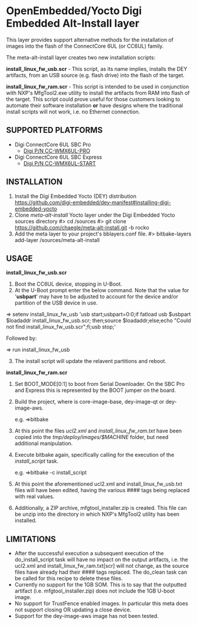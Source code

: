 OpenEmbedded/Yocto Digi Embedded Alt-Install layer
============================================

This layer provides support alternative methods for the installation of images into 
the flash of the ConnectCore 6UL (or CC6UL) family.

The meta-alt-install layer creates two new installation scripts:

**install_linux_fw_usb.scr** - This script, as its name implies, installs the DEY artifacts, 
from an USB source (e.g. flash drive) into the flash of the target.

**install_linux_fw_ram.scr** - This script is intended to be used in conjunction with NXP's MfgTool2.exe 
utility to install the artifacts from RAM into flash of the target. This script could prove 
useful for those customers looking to automate their software installation **or** have designs 
where the traditional install scripts will not work, i.e. no Ethernet connection.

SUPPORTED PLATFORMS
-------------------
  * Digi ConnectCore 6UL SBC Pro
    * [Digi P/N CC-WMX6UL-PRO](https://www.digi.com/products/models/cc-wmx6ul-kit)
  * Digi ConnectCore 6UL SBC Express
    * [Digi P/N CC-WMX6UL-START](http://www.digi.com/products/models/cc-wmx6ul-start) 

INSTALLATION
------------
1. Install the Digi Embedded Yocto (DEY) distribution
    https://github.com/digi-embedded/dey-manifest#installing-digi-embedded-yocto
2. Clone *meta-alt-install* Yocto layer under the
   Digi Embedded Yocto sources directory
        #> cd <DEY-INSTALLDIR>/sources
        #> git clone https://github.com/chaegle/meta-alt-install.git -b rocko
3. Add the meta layer to your project's bblayers.conf file.
        #> bitbake-layers add-layer <DEY-INSTALLDIR>/sources/meta-alt-install
 
USAGE
-----
 
**install_linux_fw_usb.scr**
 
 1. Boot the CC6UL device, stopping in U-Boot.
 2. At the U-Boot prompt enter the below command. Note that the value for '**usbpart**' may have to be adjusted to
    account for the device and/or partition of the USB device in use.

   => setenv install_linux_fw_usb 'usb start\;usbpart=0:0\;if fatload usb $usbpart $loadaddr install_linux_fw_usb.scr\;  then\;source $loadaddr\;else\;echo "Could not find install_linux_fw_usb.scr"\;fi\;usb stop\;'
   
   Followed by:
   
   => run install_linux_fw_usb
   
 3. The install script will update the relavent partitions and reboot.

**install_linux_fw_ram.scr**

 1. Set BOOT_MODE[0:1] to boot from Serial Downloader. On the SBC Pro and Express this is represented by the BOOT jumper on the board.
 2. Build the project, where <image-recipe-name> is core-image-base, dey-image-qt or dey-image-aws.

    e.g.
    =>bitbake <image-recipe-name>
    
 3. At this point the files *ucl2.xml* and *install_linux_fw_ram.txt* have been copied into the *tmp/deploy/images/$MACHINE* folder, but need additional manipulation. 
 4. Execute bitbake again, specifically calling for the execution of the *install_script* task. 

    e.g. 
    =>bitbake -c install_script <image-recipe-name>

 5. At this point the aforementioned ucl2.xml and install_linux_fw_usb.txt files will have been edited, having the various ##<varianble>## tags being replaced with real values.
 6. Additionally, a ZIP archive, mfgtool_installer.zip is created. This file can be unzip into the directory in which NXP's MfgTool2 utility has been installed. 

LIMITATIONS
-----------

- After the successful execution a subsequent execution of the do_install_script task will have no impact on the output artifacts, i.e. the ucl2.xml and install_linux_fw_ram.txt[scr] will not change, as the source files have already had their ##<variable>## tags replaced. The do_clean task can be called for this recipe to delete these files. 
- Currently no support for the 1GB SOM. This is to say that the outputted artifact (i.e. mfgtool_installer.zip) does not include the 1GB U-boot image.
- No support for TrustFence enabled images. In particular this meta does not support closing OR updating a close device.
- Support for the dey-image-aws image has not been tested.

